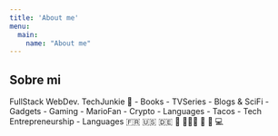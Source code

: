 ```yaml
---
title: 'About me'
menu:
  main:
    name: "About me"
---
```


## Sobre mi

FullStack WebDev.  TechJunkie  - Books - TVSeries - Blogs & SciFi - Gadgets - Gaming - MarioFan - Crypto - Languages - Tacos - Tech Entrepreneurship - Languages 🇫🇷 🇺🇸 🇩🇪
🚀 🧑🏽‍💻 🌮 🍕 💻
